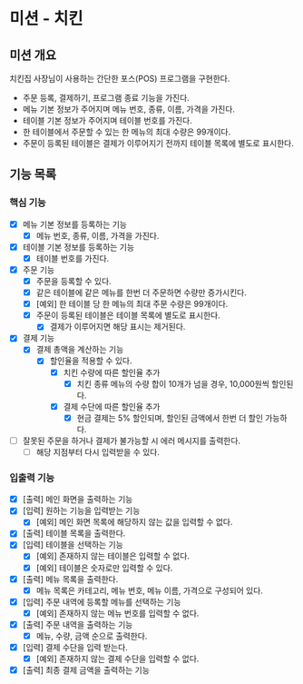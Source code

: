 # 미션 - 치킨

## 미션 개요

치킨집 사장님이 사용하는 간단한 포스(POS) 프로그램을 구현한다.

- 주문 등록, 결제하기, 프로그램 종료 기능을 가진다.
- 메뉴 기본 정보가 주어지며 메뉴 번호, 종류, 이름, 가격을 가진다.
- 테이블 기본 정보가 주어지며 테이블 번호를 가진다.
- 한 테이블에서 주문할 수 있는 한 메뉴의 최대 수량은 99개이다.
- 주문이 등록된 테이블은 결제가 이루어지기 전까지 테이블 목록에 별도로 표시한다.

## 기능 목록

### 핵심 기능

- [x] 메뉴 기본 정보를 등록하는 기능
    - [x] 메뉴 번호, 종류, 이름, 가격을 가진다.
- [x] 테이블 기본 정보를 등록하는 기능
    - [x] 테이블 번호를 가진다.
- [x] 주문 기능
    - [x] 주문을 등록할 수 있다.
    - [x] 같은 테이블에 같은 메뉴를 한번 더 주문하면 수량만 증가시킨다.
    - [x] [예외] 한 테이블 당 한 메뉴의 최대 주문 수량은 99개이다.
    - [x] 주문이 등록된 테이블은 테이블 목록에 별도로 표시한다.
        - [x] 결제가 이루어지면 해당 표시는 제거된다.
- [x] 결제 기능
    - [x] 결제 총액을 계산하는 기능
        - [x] 할인율을 적용할 수 있다.
            - [x] 치킨 수량에 따른 할인율 추가
                - [x] 치킨 종류 메뉴의 수량 합이 10개가 넘을 경우, 10,000원씩 할인된다.
            - [x] 결제 수단에 따른 할인율 추가
                - [x] 현금 결제는 5% 할인되며, 할인된 금액에서 한번 더 할인 가능하다.
- [ ] 잘못된 주문을 하거나 결제가 불가능할 시 에러 메시지를 출력한다.
    - [ ] 해당 지점부터 다시 입력받을 수 있다.

### 입출력 기능

- [x] [출력] 메인 화면을 출력하는 기능
- [x] [입력] 원하는 기능을 입력받는 기능
    - [x] [예외] 메인 화면 목록에 해당하지 않는 값을 입력할 수 없다.
- [x] [출력] 테이블 목록을 출력한다.
- [x] [입력] 테이블을 선택하는 기능
    - [x] [예외] 존재하지 않는 테이블은 입력할 수 없다.
    - [x] [예외] 테이블은 숫자로만 입력할 수 있다.
- [x] [출력] 메뉴 목록을 출력한다.
    - [x] 메뉴 목록은 카테고리, 메뉴 번호, 메뉴 이름, 가격으로 구성되어 있다.
- [x] [입력] 주문 내역에 등록할 메뉴를 선택하는 기능
    - [x] [예외] 존재하지 않는 메뉴 번호를 입력할 수 없다.
- [x] [출력] 주문 내역을 출력하는 기능
    - [x] 메뉴, 수량, 금액 순으로 출력한다.
- [x] [입력] 결제 수단을 입력 받는다.
    - [x] [예외] 존재하지 않는 결제 수단을 입력할 수 없다.
- [x] [출력] 최종 결제 금액을 출력하는 기능
